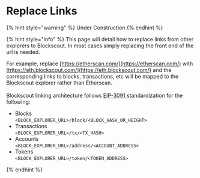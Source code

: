 # Replace Links

{% hint style="warning" %}
Under Construction
{% endhint %}

{% hint style="info" %}
This page will detail how to replace links from other explorers to Blockscout. In most cases simply replacing the front end of the url is needed.

For example, replace [https://etherscan.com/](https://etherscan.com/) with [https://eth.blockscout.com/](https://eth.blockscout.com/) and the corresponding links to blocks, transactions, etc will be mapped to the Blockscout explorer rather than Etherscan.\
\
Blockscout linking architecture follows [EIP-3091 ](https://eips.ethereum.org/EIPS/eip-3091)standardization for the following:

* Blocks \
  `<BLOCK_EXPLORER_URL>/block/<BLOCK_HASH_OR_HEIGHT>`
* Transactions\
  `<BLOCK_EXPLORER_URL>/tx/<TX_HASH>`
* Accounts\
  `<BLOCK_EXPLORER_URL>/address/<ACCOUNT_ADDRESS>`
* Tokens\
  `<BLOCK_EXPLORER_URL>/token/<TOKEN_ADDRESS>`


{% endhint %}


